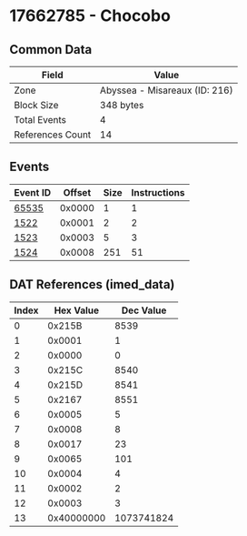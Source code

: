 # 17662785 - Chocobo

## Common Data

| Field            | Value                         |
|------------------|-------------------------------|
| Zone             | Abyssea - Misareaux (ID: 216) |
| Block Size       | 348 bytes                     |
| Total Events     | 4                             |
| References Count | 14                            |

## Events

| Event ID            | Offset   |   Size |   Instructions |
|---------------------|----------|--------|----------------|
| [65535](./65535.md) | 0x0000   |      1 |              1 |
| [1522](./1522.md)   | 0x0001   |      2 |              2 |
| [1523](./1523.md)   | 0x0003   |      5 |              3 |
| [1524](./1524.md)   | 0x0008   |    251 |             51 |

## DAT References (imed_data)

|   Index | Hex Value   |   Dec Value |
|---------|-------------|-------------|
|       0 | 0x215B      |        8539 |
|       1 | 0x0001      |           1 |
|       2 | 0x0000      |           0 |
|       3 | 0x215C      |        8540 |
|       4 | 0x215D      |        8541 |
|       5 | 0x2167      |        8551 |
|       6 | 0x0005      |           5 |
|       7 | 0x0008      |           8 |
|       8 | 0x0017      |          23 |
|       9 | 0x0065      |         101 |
|      10 | 0x0004      |           4 |
|      11 | 0x0002      |           2 |
|      12 | 0x0003      |           3 |
|      13 | 0x40000000  |  1073741824 |
